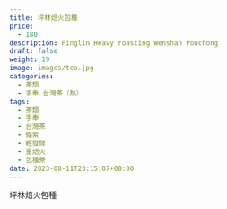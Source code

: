```yaml
---
title: 坪林焙火包種
price:
  - 180
description: Pinglin Heavy roasting Wenshan Pouchong
draft: false
weight: 19
image: images/tea.jpg
categories:
  - 茶類
  - 手奉 台灣茶（熱）
tags:
  - 茶類
  - 手奉
  - 台灣茶
  - 條索
  - 輕發酵
  - 重焙火
  - 包種茶
date: 2023-08-11T23:15:07+08:00
---
```


 坪林焙火包種
